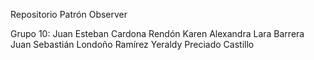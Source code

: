 Repositorio Patrón Observer

Grupo 10:
  Juan Esteban Cardona Rendón
  Karen Alexandra Lara Barrera
  Juan Sebastián Londoño Ramírez
  Yeraldy Preciado Castillo
